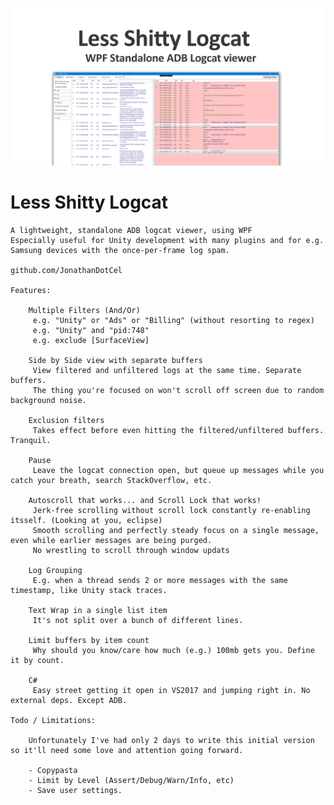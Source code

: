 
![](social_card_PNG.png)


# Less Shitty Logcat
	
	A lightweight, standalone ADB logcat viewer, using WPF
	Especially useful for Unity development with many plugins and for e.g. Samsung devices with the once-per-frame log spam.
		
	github.com/JonathanDotCel
		
	Features:
		
		Multiple Filters (And/Or)
		 e.g. "Unity" or "Ads" or "Billing" (without resorting to regex)
		 e.g. "Unity" and "pid:748"
		 e.g. exclude [SurfaceView]
		
		Side by Side view with separate buffers
		 View filtered and unfiltered logs at the same time. Separate buffers.
		 The thing you're focused on won't scroll off screen due to random background noise.
		
		Exclusion filters
		 Takes effect before even hitting the filtered/unfiltered buffers. Tranquil.
		
		Pause
		 Leave the logcat connection open, but queue up messages while you catch your breath, search StackOverflow, etc.
		
		Autoscroll that works... and Scroll Lock that works!
		 Jerk-free scrolling without scroll lock constantly re-enabling itsself. (Looking at you, eclipse)
		 Smooth scrolling and perfectly steady focus on a single message, even while earlier messages are being purged.
		 No wrestling to scroll through window updats
		
		Log Grouping
		 E.g. when a thread sends 2 or more messages with the same timestamp, like Unity stack traces.
		 
		Text Wrap in a single list item
		 It's not split over a bunch of different lines.
		 
		Limit buffers by item count
		 Why should you know/care how much (e.g.) 100mb gets you. Define it by count.
		
		C#
		 Easy street getting it open in VS2017 and jumping right in. No external deps. Except ADB.
		 
	Todo / Limitations:
		
		Unfortunately I've had only 2 days to write this initial version so it'll need some love and attention going forward.
		
		- Copypasta
		- Limit by Level (Assert/Debug/Warn/Info, etc)
		- Save user settings.
	
